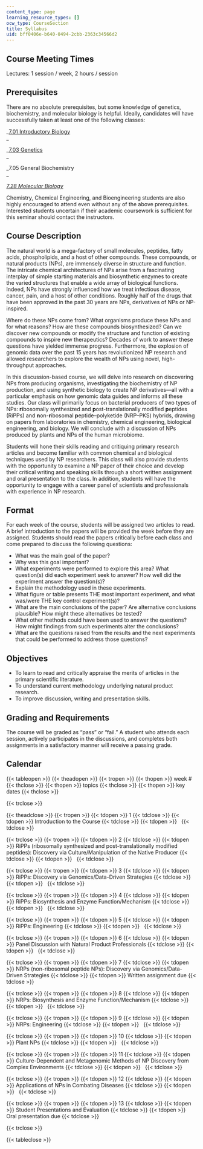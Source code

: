 ```yaml
---
content_type: page
learning_resource_types: []
ocw_type: CourseSection
title: Syllabus
uid: bff0406e-b640-0494-2cbb-2363c34566d2
---
```


Course Meeting Times
--------------------

Lectures: 1 session / week, 2 hours / session

Prerequisites
-------------

There are no absolute prerequisites, but some knowledge of genetics, biochemistry, and molecular biology is helpful. Ideally, candidates will have successfully taken at least one of the following classes:

_[7.01 Introductory Biology](/courses/7-01sc-fundamentals-of-biology-fall-2011/)  
_

_[7.03 Genetics](/courses/7-03-genetics-fall-2004/)  
_

_7.05 General Biochemistry  
_

[_7.28 Molecular Biology_](/courses/7-28-molecular-biology-spring-2005/)

Chemistry, Chemical Engineering, and Bioengineering students are also highly encouraged to attend even without any of the above prerequisites. Interested students uncertain if their academic coursework is sufficient for this seminar should contact the instructors.

Course Description
------------------

The natural world is a mega-factory of small molecules, peptides, fatty acids, phospholipids, and a host of other compounds. These compounds, or natural products (NPs), are immensely diverse in structure and function. The intricate chemical architectures of NPs arise from a fascinating interplay of simple starting materials and biosynthetic enzymes to create the varied structures that enable a wide array of biological functions. Indeed, NPs have strongly influenced how we treat infectious disease, cancer, pain, and a host of other conditions. Roughly half of the drugs that have been approved in the past 30 years are NPs, derivatives of NPs or NP-inspired.

Where do these NPs come from? What organisms produce these NPs and for what reasons? How are these compounds biosynthesized? Can we discover new compounds or modify the structure and function of existing compounds to inspire new therapeutics? Decades of work to answer these questions have yielded immense progress. Furthermore, the explosion of genomic data over the past 15 years has revolutionized NP research and allowed researchers to explore the wealth of NPs using novel, high-throughput approaches.

In this discussion-based course, we will delve into research on discovering NPs from producing organisms, investigating the biochemistry of NP production, and using synthetic biology to create NP derivatives—all with a particular emphasis on how genomic data guides and informs all these studies. Our class will primarily focus on bacterial producers of two types of NPs: **ri**bosomally synthesized and **p**ost-translationally modified **p**eptides (RiPPs) and **n**on-**r**ibosomal **p**eptide–polyketide (NRP–PKS) hybrids, drawing on papers from laboratories in chemistry, chemical engineering, biological engineering, and biology. We will conclude with a discussion of NPs produced by plants and NPs of the human microbiome.

Students will hone their skills reading and critiquing primary research articles and become familiar with common chemical and biological techniques used by NP researchers. This class will also provide students with the opportunity to examine a NP paper of their choice and develop their critical writing and speaking skills through a short written assignment and oral presentation to the class. In addition, students will have the opportunity to engage with a career panel of scientists and professionals with experience in NP research.

Format
------

For each week of the course, students will be assigned two articles to read. A brief introduction to the papers will be provided the week before they are assigned. Students should read the papers critically before each class and come prepared to discuss the following questions:

*   What was the main goal of the paper?
*   Why was this goal important?
*   What experiments were performed to explore this area? What question(s) did each experiment seek to answer? How well did the experiment answer the question(s)?
*   Explain the methodology used in these experiments.
*   What figure or table presents THE most important experiment, and what was/were THE key control experiment(s)?
*   What are the main conclusions of the paper? Are alternative conclusions plausible? How might these alternatives be tested?
*   What other methods could have been used to answer the questions? How might findings from such experiments alter the conclusions?
*   What are the questions raised from the results and the next experiments that could be performed to address those questions?

Objectives
----------

*   To learn to read and critically appraise the merits of articles in the primary scientific literature.
*   To understand current methodology underlying natural product research.
*   To improve discussion, writing and presentation skills.

Grading and Requirements
------------------------

The course will be graded as “pass” or “fail.” A student who attends each session, actively participates in the discussions, and completes both assignments in a satisfactory manner will receive a passing grade.

Calendar
--------

{{< tableopen >}}
{{< theadopen >}}
{{< tropen >}}
{{< thopen >}}
week #
{{< thclose >}}
{{< thopen >}}
topics
{{< thclose >}}
{{< thopen >}}
key dates
{{< thclose >}}

{{< trclose >}}

{{< theadclose >}}
{{< tropen >}}
{{< tdopen >}}
1
{{< tdclose >}}
{{< tdopen >}}
Introduction to the Course
{{< tdclose >}}
{{< tdopen >}}
 
{{< tdclose >}}

{{< trclose >}}
{{< tropen >}}
{{< tdopen >}}
2
{{< tdclose >}}
{{< tdopen >}}
RiPPs (ribosomally synthesized and post-translationally modified peptides): Discovery via Culture/Manipulation of the Native Producer
{{< tdclose >}}
{{< tdopen >}}
 
{{< tdclose >}}

{{< trclose >}}
{{< tropen >}}
{{< tdopen >}}
3
{{< tdclose >}}
{{< tdopen >}}
RiPPs: Discovery via Genomics/Data-Driven Strategies
{{< tdclose >}}
{{< tdopen >}}
 
{{< tdclose >}}

{{< trclose >}}
{{< tropen >}}
{{< tdopen >}}
4
{{< tdclose >}}
{{< tdopen >}}
RiPPs: Biosynthesis and Enzyme Function/Mechanism
{{< tdclose >}}
{{< tdopen >}}
 
{{< tdclose >}}

{{< trclose >}}
{{< tropen >}}
{{< tdopen >}}
5
{{< tdclose >}}
{{< tdopen >}}
RiPPs: Engineering
{{< tdclose >}}
{{< tdopen >}}
 
{{< tdclose >}}

{{< trclose >}}
{{< tropen >}}
{{< tdopen >}}
6
{{< tdclose >}}
{{< tdopen >}}
Panel Discussion with Natural Product Professionals
{{< tdclose >}}
{{< tdopen >}}
 
{{< tdclose >}}

{{< trclose >}}
{{< tropen >}}
{{< tdopen >}}
7
{{< tdclose >}}
{{< tdopen >}}
NRPs (non-ribosomal peptide NPs): Discovery via Genomics/Data-Driven Strategies
{{< tdclose >}}
{{< tdopen >}}
Written assignment due
{{< tdclose >}}

{{< trclose >}}
{{< tropen >}}
{{< tdopen >}}
8
{{< tdclose >}}
{{< tdopen >}}
NRPs: Biosynthesis and Enzyme Function/Mechanism
{{< tdclose >}}
{{< tdopen >}}
 
{{< tdclose >}}

{{< trclose >}}
{{< tropen >}}
{{< tdopen >}}
9
{{< tdclose >}}
{{< tdopen >}}
NRPs: Engineering
{{< tdclose >}}
{{< tdopen >}}
 
{{< tdclose >}}

{{< trclose >}}
{{< tropen >}}
{{< tdopen >}}
10
{{< tdclose >}}
{{< tdopen >}}
Plant NPs
{{< tdclose >}}
{{< tdopen >}}
 
{{< tdclose >}}

{{< trclose >}}
{{< tropen >}}
{{< tdopen >}}
11
{{< tdclose >}}
{{< tdopen >}}
Culture-Dependent and Metagenomic Methods of NP Discovery from Complex Environments
{{< tdclose >}}
{{< tdopen >}}
 
{{< tdclose >}}

{{< trclose >}}
{{< tropen >}}
{{< tdopen >}}
12
{{< tdclose >}}
{{< tdopen >}}
Applications of NPs in Combating Diseases
{{< tdclose >}}
{{< tdopen >}}
 
{{< tdclose >}}

{{< trclose >}}
{{< tropen >}}
{{< tdopen >}}
13
{{< tdclose >}}
{{< tdopen >}}
Student Presentations and Evaluation
{{< tdclose >}}
{{< tdopen >}}
Oral presentation due
{{< tdclose >}}

{{< trclose >}}

{{< tableclose >}}